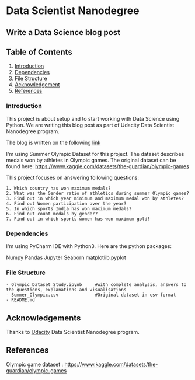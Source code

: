 # **Data Scientist Nanodegree**
## Write a Data Science blog post

## Table of Contents
1. [Introduction](#Introduction)
2. [Dependencies](#Dependencies)
3. [File Structure](#FileStructure)
4. [Acknowledgement](#Acknowledgement)
5. [References](#References)


<a name="Introduction"></a>
### Introduction
This project is about setup and to start working with Data Science using Python.
We are writing this blog post as part of Udacity Data Scientist Nanodegree program.

The blog is written on the following [link](https://medium.com/@saurav29singh/explore-the-world-of-data-science-using-python-dce102bd036f)


I'm using Summer Olympic Dataset for this project. The dataset describes medals won by athletes in Olympic games.  The original dataset can be found here: https://www.kaggle.com/datasets/the-guardian/olympic-games

This project focuses on answering following questions:
```
1. Which country has won maximum medals?
2. What was the Gender ratio of athletics during summer Olympic games?
3. Find out in which year minimum and maximum medal won by athletes?
4. Find out Women participation over the year?
5. In which sports India has won maximum medals?
6. Find out count medals by gender?
7. Find out in which sports women has won maximum gold?
```

<a name="Dependencies"></a>
### Dependencies

I'm using PyCharm IDE with Python3. Here are the python packages:

Numpy
Pandas
Jupyter
Seaborn
matplotlib.pyplot

<a name="FileStructure"></a>
### File Structure
```
- Olympic_Dataset_Study.ipynb     #with complete analysis, answers to the questions, explanations and visualisations
- Summer_Olympic.csv              #Original dataset in csv format
- README.md
```


<a name="Acknowledgement"></a>
## Acknowledgements
Thanks to [Udacity](https://www.udacity.com/) Data Scientist Nanodegree program.

<a name="References"></a>
## References

Olympic game dataset : https://www.kaggle.com/datasets/the-guardian/olympic-games

